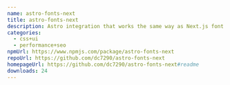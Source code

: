 ```yaml
---
name: astro-fonts-next
title: astro-fonts-next
description: Astro integration that works the same way as Next.js font optimization.
categories:
  - css+ui
  - performance+seo
npmUrl: https://www.npmjs.com/package/astro-fonts-next
repoUrl: https://github.com/dc7290/astro-fonts-next
homepageUrl: https://github.com/dc7290/astro-fonts-next#readme
downloads: 24
---
```

